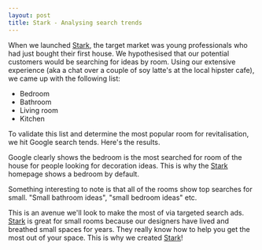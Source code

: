 ```yaml
---
layout: post
title: Stark - Analysing search trends
---
```


When we launched <a href="https://www.joinstark.com">Stark</a>, the target market was young professionals who had just bought their first house. We hypothesised that our potential customers would be searching for ideas by room. Using our extensive experience (aka a chat over a couple of soy latte's at the local hipster cafe), we came up with the following list:

- Bedroom
- Bathroom
- Living room
- Kitchen

To validate this list and determine the most popular room for revitalisation, we hit Google search tends. Here's the results.

<amp-img width="600" height="355" layout="responsive" src="https://s3-eu-west-1.amazonaws.com/matt-reid-images/stark-search-trends.png"></amp-img>

Google clearly shows the bedroom is the most searched for room of the house for people looking for decoration ideas. This is why the <a href="https://www.joinstark.com">Stark</a> homepage shows a bedroom by default.

Something interesting to note is that all of the rooms show top searches for small. "Small bathroom ideas", "small bedroom ideas" etc. 

<amp-img width="600" height="308" layout="responsive" src="https://s3-eu-west-1.amazonaws.com/matt-reid-images/stark-related-searches.png"></amp-img>

This is an avenue we'll look to make the most of via targeted search ads. <a href="https://www.joinstark.com">Stark</a> is great for small rooms because our designers have lived and breathed small spaces for years. They really know how to help you get the most out of your space. This is why we created <a href="https://www.joinstark.com">Stark</a>!